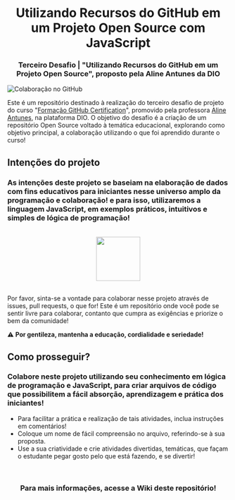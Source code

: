 <div align = "center">
<h1> Utilizando Recursos do GitHub em um Projeto Open Source com JavaScript</h1>
<h3>Terceiro Desafio | "Utilizando Recursos do GitHub em um Projeto Open Source", proposto pela Aline Antunes da DIO</h3>
</div>

<img src = "image.png" alt = "Colaboração no GitHub"/>

<br>

Este é um repositório destinado à realização do terceiro desafio de projeto do curso "[Formação GitHub Certification](https://web.dio.me/track/b9eb6374-fbd0-4a21-8747-9f25e8371f03)", promovido pela professora [Aline Antunes](https://github.com/alinealien), na plataforma DIO. O objetivo do desafio é a criação de um repositório Open Source voltado à temática educacional, explorando como objetivo principal, a colaboração utilizando o que foi aprendido durante o curso!

<h2> Intenções do projeto </h2>
<h3>As intenções deste projeto se baseiam na elaboração de dados com fins educativos para iniciantes nesse universo amplo da programação e colaboração! e para isso, utilizaremos a linguagem JavaScript, em exemplos práticos, intuitivos e simples de lógica de programação!</h3>

<br>

<div align = "center">
<img src="https://cdn.jsdelivr.net/gh/devicons/devicon@latest/icons/javascript/javascript-plain.svg" width="100px" />
</div>

<br>

Por favor, sinta-se a vontade para colaborar nesse projeto através de issues, pull requests, o que for! Este é um repositório onde você pode se sentir livre para colaborar, contanto que cumpra as exigências e priorize o bem da comunidade!

⚠️ <strong>Por gentileza, mantenha a educação, cordialidade e seriedade!</strong>

<h2> Como prosseguir? </h2>
<h3>Colabore neste projeto utilizando seu conhecimento em lógica de programação e JavaScript, para criar arquivos de código que possibilitem a fácil absorção, aprendizagem e prática dos iniciantes! </h3>

* Para facilitar a prática e realização de tais atividades, inclua instruções em comentários!
* Coloque um nome de fácil compreensão no arquivo, referindo-se à sua proposta.
* Use a sua criatividade e crie atividades divertidas, temáticas, que façam o estudante pegar gosto pelo que está fazendo, e se divertir!

<br>

<div align = "center">
<h3> Para mais informações, acesse a Wiki deste repositório! </h3>
</div>